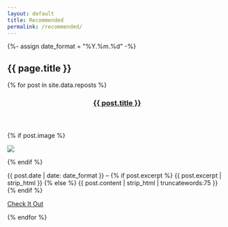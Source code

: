 ```yaml
---
layout: default
title: Recommended
permalink: /recommended/
---
```


<!-- This loops through the paginated posts -->

{%- assign date_format = "%Y.%m.%d" -%}


<section class="recommended content-container">
  <h2 class="section-title">{{ page.title }}
    <!--a href="/feed.xml" class="rss-link" title="RSS Feed"><span class="icon fa fas fa-rss"></span></a-->
  </h2>

  <div class="posts-container">
    {% for post in site.data.reposts %}
      <article class="post-multiple">
        <header class="post-header hoverable">
          <h3 class="post-title"><a href="{{ post.url }}" up-follow>{{ post.title }}</a></h3>
        </header>
        <section class="post-content">
          {% if post.image %}
            <p>
              <img src="https://billhunt.dev{{ post.image }}" class="featured-image">
            </p>
          {% endif %}
          <p>
            <span class="date">
              {{ post.date | date: date_format }}
            </span> –
          {% if post.excerpt %}
            {{ post.excerpt | strip_html }}
          {% else %}
            {{ post.content | strip_html | truncatewords:75 }}
          {% endif %}
          </p>
          <p>
            <a href="{{ post.url }}" class="btn">Check It Out</a>
          </p>
        </section>
      </article>
    {% endfor %}
  </div>
</section>
